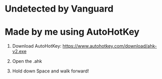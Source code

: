 # Undetected by Vanguard
# Made by me using AutoHotKey

 1. Download AutoHotKey: https://www.autohotkey.com/download/ahk-v2.exe

 2. Open the .ahk

 3. Hold down Space and walk forward!
